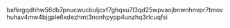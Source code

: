 bafkrgqdhhw56db7pnucwucbuljcxf7ghqxu7l3qd25wpvaojbnwnhnvpr7tmovhuhav4mw4bjgple6xdezhmt3nonhpypp4unzhq3rlcuqfsi
